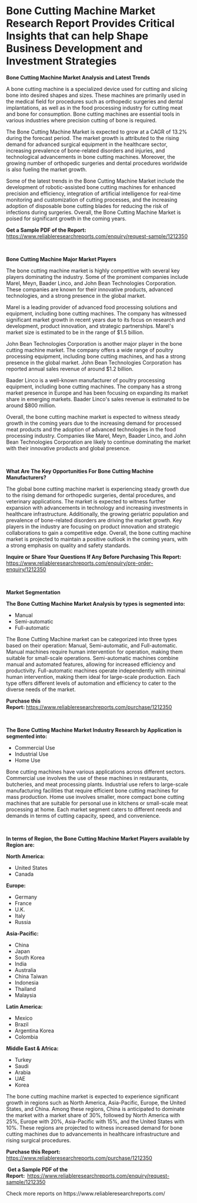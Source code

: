 <p><h1>Bone Cutting Machine Market Research Report Provides Critical Insights that can help Shape Business Development and Investment Strategies</h1></p><p><strong>Bone Cutting Machine Market Analysis and Latest Trends</strong></p>
<p><p>A bone cutting machine is a specialized device used for cutting and slicing bone into desired shapes and sizes. These machines are primarily used in the medical field for procedures such as orthopedic surgeries and dental implantations, as well as in the food processing industry for cutting meat and bone for consumption. Bone cutting machines are essential tools in various industries where precision cutting of bone is required.</p><p>The Bone Cutting Machine Market is expected to grow at a CAGR of 13.2% during the forecast period. The market growth is attributed to the rising demand for advanced surgical equipment in the healthcare sector, increasing prevalence of bone-related disorders and injuries, and technological advancements in bone cutting machines. Moreover, the growing number of orthopedic surgeries and dental procedures worldwide is also fueling the market growth.</p><p>Some of the latest trends in the Bone Cutting Machine Market include the development of robotic-assisted bone cutting machines for enhanced precision and efficiency, integration of artificial intelligence for real-time monitoring and customization of cutting processes, and the increasing adoption of disposable bone cutting blades for reducing the risk of infections during surgeries. Overall, the Bone Cutting Machine Market is poised for significant growth in the coming years.</p></p>
<p><strong>Get a Sample PDF of the Report:&nbsp;</strong> <a href="https://www.reliableresearchreports.com/enquiry/request-sample/1212350">https://www.reliableresearchreports.com/enquiry/request-sample/1212350</a></p>
<p>&nbsp;</p>
<p><strong>Bone Cutting Machine Major Market Players</strong></p>
<p><p>The bone cutting machine market is highly competitive with several key players dominating the industry. Some of the prominent companies include Marel, Meyn, Baader Linco, and John Bean Technologies Corporation. These companies are known for their innovative products, advanced technologies, and a strong presence in the global market. </p><p>Marel is a leading provider of advanced food processing solutions and equipment, including bone cutting machines. The company has witnessed significant market growth in recent years due to its focus on research and development, product innovation, and strategic partnerships. Marel's market size is estimated to be in the range of $1.5 billion.</p><p>John Bean Technologies Corporation is another major player in the bone cutting machine market. The company offers a wide range of poultry processing equipment, including bone cutting machines, and has a strong presence in the global market. John Bean Technologies Corporation has reported annual sales revenue of around $1.2 billion.</p><p>Baader Linco is a well-known manufacturer of poultry processing equipment, including bone cutting machines. The company has a strong market presence in Europe and has been focusing on expanding its market share in emerging markets. Baader Linco's sales revenue is estimated to be around $800 million.</p><p>Overall, the bone cutting machine market is expected to witness steady growth in the coming years due to the increasing demand for processed meat products and the adoption of advanced technologies in the food processing industry. Companies like Marel, Meyn, Baader Linco, and John Bean Technologies Corporation are likely to continue dominating the market with their innovative products and global presence.</p></p>
<p>&nbsp;</p>
<p><strong>What Are The Key Opportunities For Bone Cutting Machine Manufacturers?</strong></p>
<p><p>The global bone cutting machine market is experiencing steady growth due to the rising demand for orthopedic surgeries, dental procedures, and veterinary applications. The market is expected to witness further expansion with advancements in technology and increasing investments in healthcare infrastructure. Additionally, the growing geriatric population and prevalence of bone-related disorders are driving the market growth. Key players in the industry are focusing on product innovation and strategic collaborations to gain a competitive edge. Overall, the bone cutting machine market is projected to maintain a positive outlook in the coming years, with a strong emphasis on quality and safety standards.</p></p>
<p><strong>Inquire or Share Your Questions If Any Before Purchasing This Report:</strong> <a href="https://www.reliableresearchreports.com/enquiry/pre-order-enquiry/1212350">https://www.reliableresearchreports.com/enquiry/pre-order-enquiry/1212350</a></p>
<p>&nbsp;</p>
<p><strong>Market Segmentation</strong></p>
<p><strong>The Bone Cutting Machine Market Analysis by types is segmented into:</strong></p>
<p><ul><li>Manual</li><li>Semi-automatic</li><li>Full-automatic</li></ul></p>
<p><p>The Bone Cutting Machine market can be categorized into three types based on their operation: Manual, Semi-automatic, and Full-automatic. Manual machines require human intervention for operation, making them suitable for small-scale operations. Semi-automatic machines combine manual and automated features, allowing for increased efficiency and productivity. Full-automatic machines operate independently with minimal human intervention, making them ideal for large-scale production. Each type offers different levels of automation and efficiency to cater to the diverse needs of the market.</p></p>
<p><strong>Purchase this Report:&nbsp;</strong><a href="https://www.reliableresearchreports.com/purchase/1212350">https://www.reliableresearchreports.com/purchase/1212350</a></p>
<p>&nbsp;</p>
<p><strong>The Bone Cutting Machine Market Industry Research by Application is segmented into:</strong></p>
<p><ul><li>Commercial Use</li><li>Industrial Use</li><li>Home Use</li></ul></p>
<p><p>Bone cutting machines have various applications across different sectors. Commercial use involves the use of these machines in restaurants, butcheries, and meat processing plants. Industrial use refers to large-scale manufacturing facilities that require efficient bone cutting machines for mass production. Home use involves smaller, more compact bone cutting machines that are suitable for personal use in kitchens or small-scale meat processing at home. Each market segment caters to different needs and demands in terms of cutting capacity, speed, and convenience.</p></p>
<p>&nbsp;</p>
<p><strong>In terms of Region, the Bone Cutting Machine Market Players available by Region are:</strong></p>
<p>
    <p> <strong> North America: </strong>
        <ul>
            <li>United States</li>
            <li>Canada</li>
        </ul>
        </p> 
    <p> <strong> Europe: </strong>
        <ul>
            <li>Germany</li>
            <li>France</li>
            <li>U.K.</li>
            <li>Italy</li>
            <li>Russia</li>
        </ul>
        </p> 
    <p> <strong> Asia-Pacific: </strong>
        <ul>
            <li>China</li>
            <li>Japan</li>
            <li>South Korea</li>
            <li>India</li>
            <li>Australia</li>
            <li>China Taiwan</li>
            <li>Indonesia</li>
            <li>Thailand</li>
            <li>Malaysia</li>
        </ul>
        </p> 
    <p> <strong> Latin America: </strong>
        <ul>
            <li>Mexico</li>
            <li>Brazil</li>
            <li>Argentina Korea</li>
            <li>Colombia</li>
        </ul>
        </p> 
    <p> <strong> Middle East & Africa: </strong>
        <ul>
            <li>Turkey</li>
            <li>Saudi</li>
            <li>Arabia</li>
            <li>UAE</li>
            <li>Korea</li>
        </ul>
    </p>
    </p>
<p><p>The bone cutting machine market is expected to experience significant growth in regions such as North America, Asia-Pacific, Europe, the United States, and China. Among these regions, China is anticipated to dominate the market with a market share of 30%, followed by North America with 25%, Europe with 20%, Asia-Pacific with 15%, and the United States with 10%. These regions are projected to witness increased demand for bone cutting machines due to advancements in healthcare infrastructure and rising surgical procedures.</p></p>
<p><strong>Purchase this Report: </strong><a href="https://www.reliableresearchreports.com/purchase/1212350">https://www.reliableresearchreports.com/purchase/1212350</a></p>
<p>&nbsp;<strong>Get a Sample PDF of the Report:&nbsp;&nbsp;</strong><a href="https://www.reliableresearchreports.com/enquiry/request-sample/1212350">https://www.reliableresearchreports.com/enquiry/request-sample/1212350</a></p>
<p><strong></strong></p>
<p>Check more reports on https://www.reliableresearchreports.com/</p>